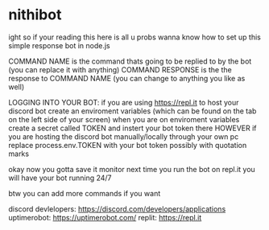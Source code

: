 # nithibot
ight so if your reading this here is all u probs wanna know how to set up this simple response bot in node.js

COMMAND NAME is the command thats going to be replied to by the bot (you can replace it with anything)
COMMAND RESPONSE is the the response to COMMAND NAME (you can change to anything you like as well)

LOGGING INTO YOUR BOT:
if you are using https://repl.it to host your discord bot create an enviroment variables (which can be found on the tab on the left side of your screen)
when you are on enviroment variables create a secret called TOKEN and instert your bot token there
HOWEVER if you are hosting the discord bot manually/locally through your own pc replace process.env.TOKEN with your bot token possibly with quotation marks

okay now you gotta save it monitor
next time you run the bot on repl.it you will have your bot running 24/7

btw you can add more commands if you want

discord devlelopers: https://discord.com/developers/applications
uptimerobot: https://uptimerobot.com/
replit: https://repl.it
